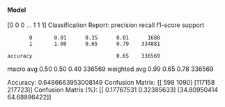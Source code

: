 #### Model
[0 0 0 ... 1 1 1]
Classification Report:
              precision    recall  f1-score   support

           0       0.01      0.35      0.01      1688
           1       1.00      0.65      0.79    334881

    accuracy                           0.65    336569
   macro avg       0.50      0.50      0.40    336569
weighted avg       0.99      0.65      0.78    336569

Accuracy: 0.6486663953008149
Confusion Matrix:
[[   598   1090]
 [117158 217723]]
Confusion Matrix (%):
[[ 0.17767531  0.32385633]
 [34.80950414 64.68896422]]
